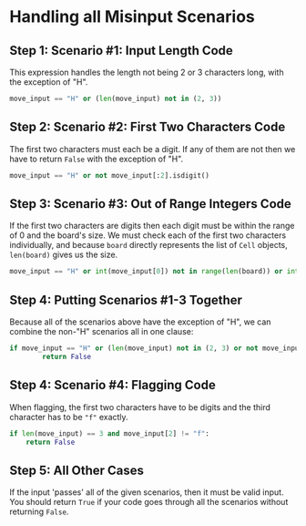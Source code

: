 # Handling all Misinput Scenarios

## Step 1: Scenario \#1: Input Length Code

This expression handles the length not being 2 or 3 characters long, with the exception of "H".

```python
move_input == "H" or (len(move_input) not in (2, 3))
```

## Step 2: Scenario \#2: First Two Characters Code

The first two characters must each be a digit. If any of them are not then we have to return `False` with the exception of "H".

```python
move_input == "H" or not move_input[:2].isdigit()
```

## Step 3: Scenario \#3: Out of Range Integers Code

If the first two characters are digits then each digit must be within the range of 0 and the board's size. We must check each of the first two characters individually, and because `board` directly represents the list of `Cell` objects, `len(board)` gives us the size.

```python
move_input == "H" or int(move_input[0]) not in range(len(board)) or int(move_input[1]) not in range(len(board))
```

## Step 4: Putting Scenarios \#1-3 Together

Because all of the scenarios above have the exception of "H", we can combine the non-"H" scenarios all in one clause:

```python
if move_input == "H" or (len(move_input) not in (2, 3) or not move_input[:1].isdigit() or int(move_input[0]) not in range(len(board)) or int(move_input[1]) not in range(len(board))):
        return False
```

## Step 4: Scenario \#4: Flagging Code

When flagging, the first two characters have to be digits and the third character has to be `"f"` exactly.

```python
if len(move_input) == 3 and move_input[2] != "f":
    return False
```

## Step 5: All Other Cases

If the input 'passes' all of the given scenarios, then it must be valid input. You should return `True` if your code goes through all the scenarios without returning `False`.

